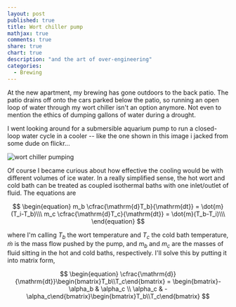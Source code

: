 ```yaml
---
layout: post
published: true
title: Wort chiller pump
mathjax: true
comments: true
share: true
chart: true
description: "and the art of over-engineering"
categories: 
  - Brewing
---
```


At the new apartment, my brewing has gone outdoors to the back patio. The patio drains off onto the cars parked below the patio, so running an open loop of water through my wort chiller isn't an option anymore. Not even to mention the ethics of dumping gallons of water during a drought.

I went looking around for a submersible aquarium pump to run a closed-loop water cycle in a cooler -- like the one shown in this image i jacked from some dude on flickr...

![wort chiller pumping](/image/post/2115697301_ff9c9a3de1.jpg)

Of course I became curious about how effective the cooling would be with different volumes of ice water. In a really simplified sense, the hot wort and cold bath can be treated as coupled isothermal baths with one inlet/outlet of fluid. The equations are

$$
\begin{equation}
m_b \cfrac{\mathrm{d}T_b}{\mathrm{dt}} = \dot{m}(T_i-T_b)\\\
m_c \cfrac{\mathrm{d}T_c}{\mathrm{dt}} = \dot{m}(T_b-T_i)\\\
\end{equation}
$$

where I'm calling $T_b$ the wort temperature and $T_c$ the cold bath temperature, $\dot{m}$ is the mass flow pushed by the pump, and $m_b$ and $m_c$ are the masses of fluid sitting in the hot and cold baths, respectively. I'll solve this by putting it into matrix form,

$$
\begin{equation}
\cfrac{\mathrm{d}}{\mathrm{dt}}\begin{bmatrix}T_b\\T_c\end{bmatrix} = \begin{bmatrix}-\alpha_b & \alpha_c \\ \alpha_c & -\alpha_c\end{bmatrix}\begin{bmatrix}T_b\\T_c\end{bmatrix}
$$